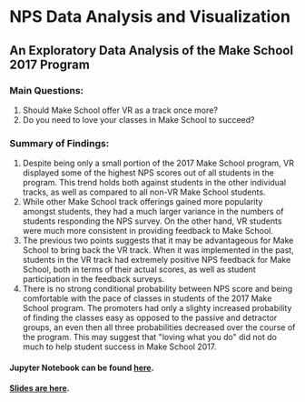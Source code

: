# NPS Data Analysis and Visualization
## An Exploratory Data Analysis of the Make School 2017 Program

### Main Questions:
1. Should Make School offer VR as a track once more?
2. Do you need to love your classes in Make School to succeed?

### Summary of Findings:
1. Despite being only a small portion of the 2017 Make School program, VR displayed some of the highest NPS scores out of all students in the program. This trend holds both against students in the other individual tracks, as well as compared to all non-VR Make School students.
2. While other Make School track offerings gained more popularity amongst students, they had a much larger variance in the numbers of students responding the NPS survey. On the other hand, VR students were much more consistent in providing feedback to Make School.
3. The previous two points suggests that it may be advantageous for Make School to bring back the VR track. When it was implemented in the past, students in the VR track had extremely positive NPS feedback for Make School, both in terms of their actual scores, as well as student participation in the feedback surveys.
4. There is no strong conditional probability between NPS score and being comfortable with the pace of classes in students of the 2017 Make School program. The promoters had only a slighty increased probability of finding the classes easy as opposed to the passive and detractor groups, an even then all three probabilities decreased over the course of the program. This may suggest that "loving what you do" did not do much to help student success in Make School 2017.

#### Jupyter Notebook can be found [here](NPS_data_wrangling.ipynb).
#### [Slides are here](NPS_data_wrangling.slides.html).
